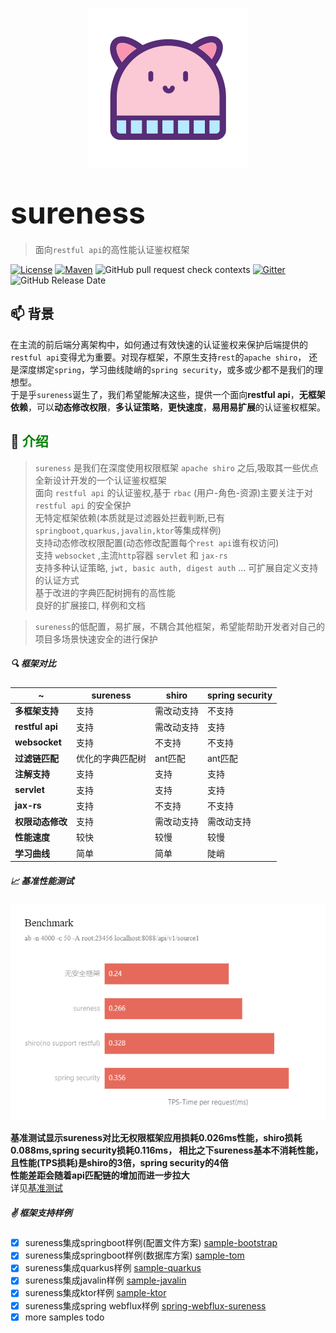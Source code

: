 <p align="center">
  <a href="https://su.usthe.com">
    <img alt="sureness" src="../_media/hat-128.svg">
  </a>
</p>

# <font size="14p">sureness</font>

> 面向`restful api`的高性能认证鉴权框架  

[![License](https://img.shields.io/badge/license-Apache%202-4EB1BA.svg)](https://www.apache.org/licenses/LICENSE-2.0.html)
[![Maven](https://img.shields.io/badge/Maven%20Central-1.0.0-blue.svg)](https://search.maven.org/artifact/com.usthe.sureness/sureness-core)
![GitHub pull request check contexts](https://img.shields.io/github/status/contexts/pulls/tomsun28/sureness/8?label=pull%20checks)
[![Gitter](https://img.shields.io/gitter/room/usthe/sureness?label=sureness&color=orange&logo=gitter&logoColor=red)](https://gitter.im/usthe/sureness)
![GitHub Release Date](https://img.shields.io/github/release-date/tomsun28/sureness?color=blue&logo=figshare&logoColor=red)


## 📫 背景  

在主流的前后端分离架构中，如何通过有效快速的认证鉴权来保护后端提供的`restful api`变得尤为重要。对现存框架，不原生支持`rest`的`apache shiro`，
还是深度绑定`spring`，学习曲线陡峭的`spring security`，或多或少都不是我们的理想型。   
于是乎`sureness`诞生了，我们希望能解决这些，提供一个面向**restful api**，**无框架依赖**，可以**动态修改权限**，**多认证策略**，**更快速度**，**易用易扩展**的认证鉴权框架。      

## 🎡 <font color="green">介绍</font>

> `sureness` 是我们在深度使用权限框架 `apache shiro` 之后,吸取其一些优点全新设计开发的一个认证鉴权框架  
>  面向 `restful api` 的认证鉴权,基于 `rbac` (用户-角色-资源)主要关注于对 `restful api` 的安全保护  
>  无特定框架依赖(本质就是过滤器处拦截判断,已有`springboot,quarkus,javalin,ktor`等集成样例)  
>  支持动态修改权限配置(动态修改配置每个`rest api`谁有权访问)    
>  支持 `websocket` ,主流`http`容器  `servlet` 和 `jax-rs`  
>  支持多种认证策略, `jwt, basic auth, digest auth` ... 可扩展自定义支持的认证方式   
>  基于改进的字典匹配树拥有的高性能       
>  良好的扩展接口, 样例和文档  

>`sureness`的低配置，易扩展，不耦合其他框架，希望能帮助开发者对自己的项目多场景快速安全的进行保护   

##### 🔍 框架对比     

| ~         | sureness | shiro | spring security |
| ---       | ---      | ---   | ---  |
| **多框架支持**  | 支持      | 需改动支持   | 不支持 |
| **restful api** | 支持 | 需改动支持   | 支持 |
| **websocket** | 支持 | 不支持   | 不支持 |
| **过滤链匹配**  | 优化的字典匹配树 | ant匹配 | ant匹配 |
| **注解支持**    | 支持      | 支持      | 支持 |
| **servlet**    | 支持      | 支持      | 支持|
| **jax-rs**     | 支持      | 不支持    | 不支持|
| **权限动态修改** | 支持 | 需改动支持 | 需改动支持|  
| **性能速度** | 较快 | 较慢 | 较慢|
| **学习曲线** | 简单 | 简单 | 陡峭|  

##### 📈 基准性能测试    

![benchmark](../_images/benchmark_cn.png)  

**基准测试显示sureness对比无权限框架应用损耗0.026ms性能，shiro损耗0.088ms,spring security损耗0.116ms，
相比之下sureness基本不消耗性能，且性能(TPS损耗)是shiro的3倍，spring security的4倍**     
**性能差距会随着api匹配链的增加而进一步拉大**     
详见[基准测试](https://github.com/tomsun28/sureness-shiro-spring-security)    


##### ✌ 框架支持样例  

- [x] sureness集成springboot样例(配置文件方案) [sample-bootstrap](cn/sample-bootstrap.md)   
- [x] sureness集成springboot样例(数据库方案) [sample-tom](cn/sample-tom.md)  
- [x] sureness集成quarkus样例 [sample-quarkus](cn/sample-quarkus.md)  
- [x] sureness集成javalin样例 [sample-javalin](cn/sample-javalin.md)    
- [x] sureness集成ktor样例 [sample-ktor](cn/sample-ktor.md)    
- [x] sureness集成spring webflux样例 [spring-webflux-sureness](cn/sample-spring-webflux.md)    
- [x] more samples todo   
